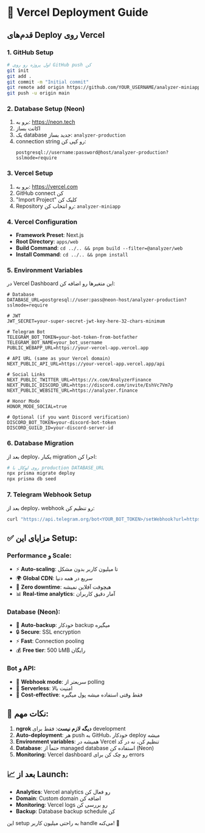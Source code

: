 # 🚀 Vercel Deployment Guide

## قدم‌های Deploy روی Vercel

### 1. GitHub Setup
```bash
# اول پروژه رو روی GitHub push کن
git init
git add .
git commit -m "Initial commit"
git remote add origin https://github.com/YOUR_USERNAME/analyzer-miniapp.git
git push -u origin main
```

### 2. Database Setup (Neon)
1. برو به: https://neon.tech
2. اکانت بساز
3. یک database جدید بساز: `analyzer-production`
4. connection string رو کپی کن: 
   ```
   postgresql://username:password@host/analyzer-production?sslmode=require
   ```

### 3. Vercel Setup
1. برو به: https://vercel.com
2. GitHub connect کن
3. "Import Project" کلیک کن
4. Repository رو انتخاب کن: `analyzer-miniapp`

### 4. Vercel Configuration
- **Framework Preset**: Next.js
- **Root Directory**: `apps/web`
- **Build Command**: `cd ../.. && pnpm build --filter=@analyzer/web`
- **Install Command**: `cd ../.. && pnpm install`

### 5. Environment Variables
در Vercel Dashboard این متغیرها رو اضافه کن:

```env
# Database
DATABASE_URL=postgresql://user:pass@neon-host/analyzer-production?sslmode=require

# JWT
JWT_SECRET=your-super-secret-jwt-key-here-32-chars-minimum

# Telegram Bot
TELEGRAM_BOT_TOKEN=your-bot-token-from-botfather
TELEGRAM_BOT_NAME=your_bot_username
PUBLIC_WEBAPP_URL=https://your-vercel-app.vercel.app

# API URL (same as your Vercel domain)
NEXT_PUBLIC_API_URL=https://your-vercel-app.vercel.app/api

# Social Links
NEXT_PUBLIC_TWITTER_URL=https://x.com/AnalyzerFinance
NEXT_PUBLIC_DISCORD_URL=https://discord.com/invite/EshVc7Vm7p
NEXT_PUBLIC_WEBSITE_URL=https://analyzer.finance

# Honor Mode
HONOR_MODE_SOCIAL=true

# Optional (if you want Discord verification)
DISCORD_BOT_TOKEN=your-discord-bot-token
DISCORD_GUILD_ID=your-discord-server-id
```

### 6. Database Migration
بعد از deploy، یکبار migration اجرا کن:

```bash
# روی لوکال با production DATABASE_URL
npx prisma migrate deploy
npx prisma db seed
```

### 7. Telegram Webhook Setup
بعد از deploy، webhook رو تنظیم کن:

```bash
curl "https://api.telegram.org/bot<YOUR_BOT_TOKEN>/setWebhook?url=https://your-vercel-app.vercel.app/api/telegram"
```

## ✅ مزایای این Setup:

### Performance و Scale:
- ⚡ **Auto-scaling**: تا میلیون کاربر بدون مشکل
- 🌍 **Global CDN**: سریع در همه دنیا  
- 🔄 **Zero downtime**: هیچوقت آفلاین نمیشه
- 📊 **Real-time analytics**: آمار دقیق کاربران

### Database (Neon):
- 💾 **Auto-backup**: خودکار backup میگیره
- 🔒 **Secure**: SSL encryption
- ⚡ **Fast**: Connection pooling
- 💰 **Free tier**: تا 500MB رایگان

### Bot و API:
- 🤖 **Webhook mode**: سریعتر از polling
- 🔐 **Serverless**: امنیت بالا
- 💸 **Cost-effective**: فقط وقتی استفاده میشه پول میگیره

## 🚨 نکات مهم:

1. **ngrok دیگه لازم نیست**: فقط برای development
2. **Auto-deployment**: هر push به GitHub، خودکار deploy میشه  
3. **Environment variables**: همیشه در Vercel تنظیم کن، نه در کد
4. **Database**: حتماً از managed database استفاده کن (Neon)
5. **Monitoring**: Vercel dashboard رو چک کن برای errors

## 📈 بعد از Launch:

- **Analytics**: Vercel analytics رو فعال کن
- **Domain**: Custom domain اضافه کن  
- **Monitoring**: Vercel logs رو بررسی کن
- **Backup**: Database backup schedule کن

این setup به راحتی میلیون کاربر handle می‌کنه! 🎉